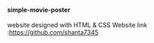 ﻿#### simple-movie-poster
website designed with HTML & CSS
Website link :https://github.com/shanta7345
